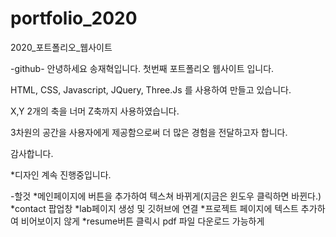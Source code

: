# portfolio_2020
2020_포트폴리오_웹사이트

-github-
안녕하세요 송재혁입니다.
첫번째 포트폴리오 웹사이트 입니다.

HTML, CSS, Javascript, JQuery, Three.Js 를 사용하여 만들고 있습니다.

X,Y 2개의 축을 너머 Z축까지 사용하였습니다.

3차원의 공간을 사용자에게 제공함으로써 더 많은 경험을 전달하고자 합니다.

감사합니다.


*디자인 계속 진행중입니다.

-할것
*메인페이지에 버튼을 추가하여 텍스쳐 바뀌게(지금은 윈도우 클릭하면 바뀐다.)
*contact 팝업창
*lab페이지 생성 및 깃허브에 연결
*프로젝트 페이지에 텍스트 추가하여 비어보이지 않게
*resume버튼 클릭시 pdf 파일 다운로드 가능하게